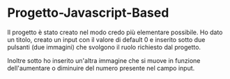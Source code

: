 # Progetto-Javascript-Based

Il progetto è stato creato nel modo credo più elementare possibile. Ho dato un titolo, creato un input con il valore di default 0 e inserito sotto due pulsanti (due immagini) che svolgono il ruolo richiesto dal progetto.

Inoltre sotto ho inserito un'altra immagine che si muove in funzione dell'aumentare o diminuire del numero presente nel campo input.


